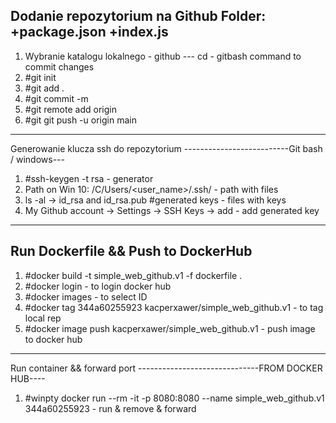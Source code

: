 Dodanie repozytorium na Github
Folder: 
	+package.json
	+index.js
-----------------------------------------------
1. Wybranie katalogu lokalnego					- github
--- cd <folder with files>					- gitbash command to commit changes
2. #git init
3. #git add .
4. #git commit -m <name of commit>
5. #git remote add origin <link from github>
6. #git git push -u origin main
-----------------------------------------------
Generowanie klucza ssh do repozytorium
--------------------------Git bash / windows---
1. #ssh-keygen -t rsa						- generator
2. Path on Win 10: /C/Users/<user_name>/.ssh/			- path with files
3. ls -al -> id_rsa and id_rsa.pub  #generated keys		- files with keys
4. My Github account -> Settings -> SSH Keys -> add		- add generated key
------------------------------------------------
Run Dockerfile && Push to DockerHub
------------------------------------------------
1. #docker build -t simple_web_github.v1 -f dockerfile .
2. #docker login  						- to login docker hub
3. #docker images   		 				- to select ID
3. #docker tag 344a60255923 kacperxawer/simple_web_github.v1	- to tag local rep
4. #docker image push kacperxawer/simple_web_github.v1		- push image to docker hub
-------------------------------------------------
Run container && forward port
------------------------------FROM DOCKER HUB----				
1. #winpty docker run --rm -it -p 8080:8080 --name simple_web_github.v1 344a60255923	- run & remove & forward

